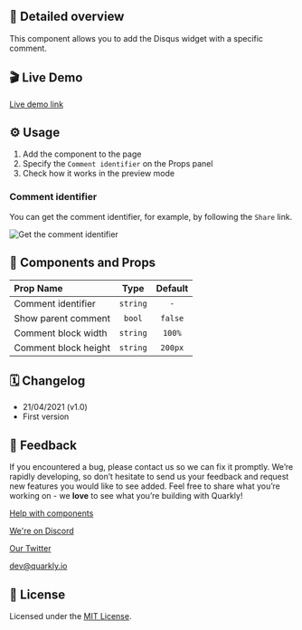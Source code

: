 ## 📖 Detailed overview

This component allows you to add the Disqus widget with a specific comment.

## 🎬 Live Demo

[Live demo link](https://quarkly-catalog.netlify.app/disquscomment/)

## ⚙️ Usage

1.  Add the component to the page
2.  Specify the `Comment identifier` on the Props panel
3.  Check how it works in the preview mode

### Comment identifier

You can get the comment identifier, for example, by following the `Share` link.

![Get the comment identifier](https://test-upl.quarkly.io/60474504627982001eb71a51/images/3.png?v=2021-04-22T09:46:00.296Z)

## 🧩 Components and Props

| Prop Name            |   Type   | Default |
| :------------------- | :------: | :-----: |
| Comment identifier   | `string` |   `-`   |
| Show parent comment  |  `bool`  | `false` |
| Comment block width  | `string` | `100%`  |
| Comment block height | `string` | `200px` |

## 🗓 Changelog

-   21/04/2021 (v1.0)
-   First version

## 📮 Feedback

If you encountered a bug, please contact us so we can fix it promptly. We’re rapidly developing, so don’t hesitate to send us your feedback and request new features you would like to see added. Feel free to share what you’re working on - we **love** to see what you’re building with Quarkly!

[Help with components](https://community.quarkly.io/c/requests/11)

[We're on Discord](https://discord.gg/f9KhSMGX)

[Our Twitter](https://twitter.com/quarklyapp)

[dev@quarkly.io](mailto:dev@quarkly.io)

## 📝 License

Licensed under the [MIT License](./LICENSE).
